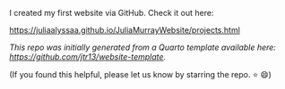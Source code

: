 I created my first website via GitHub. Check it out here:

https://juliaalyssaa.github.io/JuliaMurrayWebsite/projects.html



*This repo was initially generated from a Quarto template available here: https://github.com/jtr13/website-template.*

(If you found this helpful, please let us know by starring the repo. ⭐ 😄)

